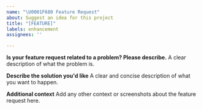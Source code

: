 ```yaml
---
name: "\U0001F680 Feature Request"
about: Suggest an idea for this project
title: "[FEATURE]"
labels: enhancement
assignees: ''

---
```


**Is your feature request related to a problem? Please describe.**
A clear description of what the problem is.

**Describe the solution you'd like**
A clear and concise description of what you want to happen.

**Additional context**
Add any other context or screenshots about the feature request here.
